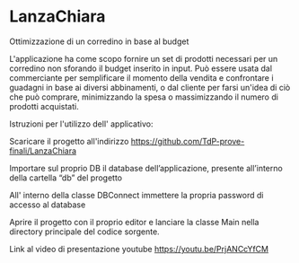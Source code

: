 # LanzaChiara
Ottimizzazione di un corredino in base al budget 

L'applicazione ha come scopo fornire un set di prodotti necessari per un corredino non sforando il budget inserito in input.
Può essere usata dal commerciante per semplificare il momento della vendita e confrontare i guadagni in base ai diversi abbinamenti, 
o dal cliente per farsi un'idea di ciò che può comprare, minimizzando la spesa o massimizzando il numero di prodotti acquistati.



Istruzioni per l'utilizzo dell' applicativo:


Scaricare il progetto all'indirizzo https://github.com/TdP-prove-finali/LanzaChiara

Importare sul proprio DB  il database dell’applicazione, presente all’interno della cartella “db” del progetto

All' interno della classe DBConnect immettere la propria password di accesso al database

Aprire il progetto con il proprio editor e lanciare la classe Main nella directory principale del codice sorgente.


Link al video di presentazione youtube https://youtu.be/PrjANCcYfCM
